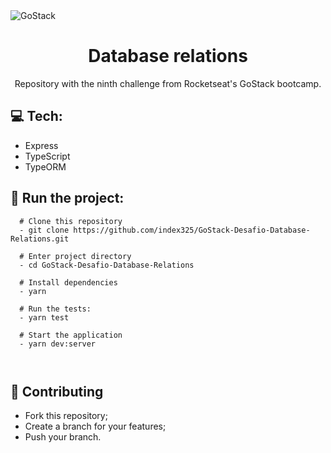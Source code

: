 <img alt="GoStack" src="https://storage.googleapis.com/golden-wind/bootcamp-gostack/header-desafios.png" />
<h1 align=center>Database relations</h1>
<p align="center">Repository with the ninth challenge from Rocketseat's GoStack bootcamp.</p>

## :computer: Tech:
- Express
- TypeScript
- TypeORM

## :running: Run the project:
```shell
  # Clone this repository
  - git clone https://github.com/index325/GoStack-Desafio-Database-Relations.git
  
  # Enter project directory
  - cd GoStack-Desafio-Database-Relations
  
  # Install dependencies
  - yarn
  
  # Run the tests:
  - yarn test
  
  # Start the application
  - yarn dev:server
  
  
```

## :fork_and_knife: Contributing
- Fork this repository;
- Create a branch for your features;
- Push your branch.

